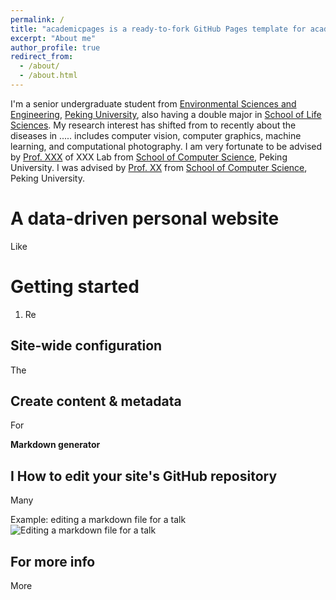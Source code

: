 ```yaml
---
permalink: /
title: "academicpages is a ready-to-fork GitHub Pages template for academic personal websites"
excerpt: "About me"
author_profile: true
redirect_from: 
  - /about/
  - /about.html
---
```


I'm a senior undergraduate student from [Environmental Sciences and Engineering](http://cese.pku.edu.cn), [Peking University](https://www.pku.edu.cn/), also having a double major in [School of Life Sciences](https://www.pku.edu.cn). My research interest has shifted from to recently about the diseases in .....
includes computer vision, computer graphics, machine learning, and computational photography.
I am very fortunate to be advised by [Prof. XXX](https://www.XXX.com/) of XXX Lab from [School of Computer Science](https://cs.pku.edu.cn/), Peking University. I was advised by [Prof. XX](https://XXX.pku.edu.cn/) from [School of Computer Science](https://cs.pku.edu.cn/), Peking University.

A data-driven personal website
======
Like 

Getting started
======
1. Re

Site-wide configuration
------
The 

Create content & metadata
------
For 

**Markdown generator**

I 
How to edit your site's GitHub repository
------
Many

Example: editing a markdown file for a talk
![Editing a markdown file for a talk](/images/editing-talk.png)

For more info
------
More
